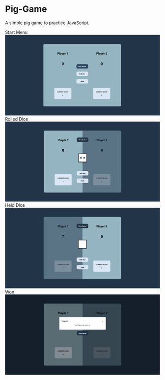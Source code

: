 # Pig-Game
A simple pig game to practice JavaScript.

Start Menu
![image](img/start-menu.png)
Rolled Dice
![image](img/roll.png)
Held Dice
![image](img/hold.png)
Won
![image](img/win.png)
